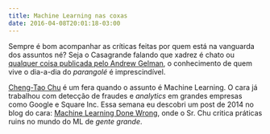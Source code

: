 ```yaml
---
title: Machine Learning nas coxas
date: 2016-04-08T20:01:18-03:00
---
```


Sempre é bom acompanhar as críticas feitas por quem está na vanguarda dos assuntos né? Seja o Casagrande falando que xadrez é chato ou [qualquer coisa publicada pelo Andrew Gelman](http://andrewgelman.com/), o conhecimento de quem vive o dia-a-dia do _parangolé_ é imprescindível.

[Cheng-Tao Chu](http://ml.posthaven.com) é um fera quando o assunto é Machine Learning. O cara já trabalhou com detecção de fraudes e _analytics_ em grandes empresas como Google e Square Inc. Essa semana eu descobri um post de 2014 no blog do cara: [Machine Learning Done Wrong](http://ml.posthaven.com/machine-learning-done-wrong), onde o Sr. Chu critica práticas ruins no mundo do ML de _gente grande_.
